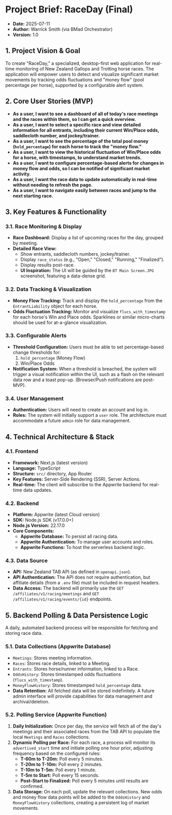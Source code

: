 # Project Brief: RaceDay (Final)

*   **Date:** 2025-07-11
*   **Author:** Warrick Smith (via BMad Orchestrator)
*   **Version:** 1.0

## 1. Project Vision & Goal

To create "RaceDay," a specialized, desktop-first web application for real-time monitoring of New Zealand Gallops and Trotting horse races. The application will empower users to detect and visualize significant market movements by tracking odds fluctuations and "money flow" (pool percentage per horse), supported by a configurable alert system.

## 2. Core User Stories (MVP)

*   **As a user, I want to see a dashboard of all of today's race meetings and the races within them, so I can get a quick overview.**
*   **As a user, I want to select a specific race and view detailed information for all entrants, including their current Win/Place odds, saddlecloth number, and jockey/trainer.**
*   **As a user, I want to see the percentage of the total pool money (`hold_percentage`) for each horse to track the "money flow."**
*   **As a user, I want to view the historical fluctuation of Win/Place odds for a horse, with timestamps, to understand market trends.**
*   **As a user, I want to configure percentage-based alerts for changes in money flow and odds, so I can be notified of significant market activity.**
*   **As a user, I want the race data to update automatically in real-time without needing to refresh the page.**
*   **As a user, I want to navigate easily between races and jump to the next starting race.**

## 3. Key Features & Functionality

### 3.1. Race Monitoring & Display
*   **Race Dashboard:** Display a list of upcoming races for the day, grouped by meeting.
*   **Detailed Race View:**
    *   Show entrants, saddlecloth numbers, jockey/trainer.
    *   Display `race_status` (e.g., "Open," "Closed," "Running," "Finalized").
    *   Display results post-race.
    *   **UI Inspiration:** The UI will be guided by the `BT Main Screen.JPG` screenshot, featuring a data-dense grid.

### 3.2. Data Tracking & Visualization
*   **Money Flow Tracking:** Track and display the `hold_percentage` from the `EntrantLiability` object for each horse.
*   **Odds Fluctuation Tracking:** Monitor and visualize `flucs_with_timestamp` for each horse's Win and Place odds. Sparklines or similar micro-charts should be used for at-a-glance visualization.

### 3.3. Configurable Alerts
*   **Threshold Configuration:** Users must be able to set percentage-based change thresholds for:
    1.  `hold_percentage` (Money Flow)
    2.  Win/Place Odds
*   **Notification System:** When a threshold is breached, the system will trigger a visual notification within the UI, such as a flash on the relevant data row and a toast pop-up. (Browser/Push notifications are post-MVP).

### 3.4. User Management
*   **Authentication:** Users will need to create an account and log in.
*   **Roles:** The system will initially support a `user` role. The architecture must accommodate a future `admin` role for data management.

## 4. Technical Architecture & Stack

### 4.1. Frontend
*   **Framework:** Next.js (latest version)
*   **Language:** TypeScript
*   **Structure:** `src/` directory, App Router
*   **Key Features:** Server-Side Rendering (SSR), Server Actions.
*   **Real-time:** The client will subscribe to the Appwrite backend for real-time data updates.

### 4.2. Backend
*   **Platform:** Appwrite (latest Cloud version)
*   **SDK:** Node.js SDK (v17.0.0+)
*   **Node.js Version:** 22.17.0
*   **Core Components:**
    *   **Appwrite Database:** To persist all racing data.
    *   **Appwrite Authentication:** To manage user accounts and roles.
    *   **Appwrite Functions:** To host the serverless backend logic.

### 4.3. Data Source
*   **API:** New Zealand TAB API (as defined in `openapi.json`).
*   **API Authentication:** The API does not require authentication, but affiliate details (from a `.env` file) must be included in request headers.
*   **Data Access:** The backend will primarily use the `GET /affiliates/v1/racing/meetings` and `GET /affiliates/v1/racing/events/{id}` endpoints.

## 5. Backend Polling & Data Persistence Logic

A daily, automated backend process will be responsible for fetching and storing race data.

### 5.1. Data Collections (Appwrite Database)
*   `Meetings`: Stores meeting information.
*   `Races`: Stores race details, linked to a Meeting.
*   `Entrants`: Stores horse/runner information, linked to a Race.
*   `OddsHistory`: Stores timestamped odds fluctuations (`flucs_with_timestamp`).
*   `MoneyFlowHistory`: Stores timestamped `hold_percentage` data.
*   **Data Retention:** All fetched data will be stored indefinitely. A future admin interface will provide capabilities for data management and archival/deletion.

### 5.2. Polling Service (Appwrite Function)
1.  **Daily Initialization:** Once per day, the service will fetch all of the day's meetings and their associated races from the TAB API to populate the local `Meetings` and `Races` collections.
2.  **Dynamic Polling per Race:** For each race, a process will monitor its `advertised_start` time and initiate polling one hour prior, adjusting frequency based on the configured rules:
    *   **T-60m to T-20m:** Poll every 5 minutes.
    *   **T-20m to T-10m:** Poll every 2 minutes.
    *   **T-10m to T-5m:** Poll every 1 minute.
    *   **T-5m to Start:** Poll every 15 seconds.
    *   **Post-Start to Finalized:** Poll every 5 minutes until results are confirmed.
3.  **Data Storage:** On each poll, update the relevant collections. New odds and money flow data points will be added to the `OddsHistory` and `MoneyFlowHistory` collections, creating a persistent log of market movements.